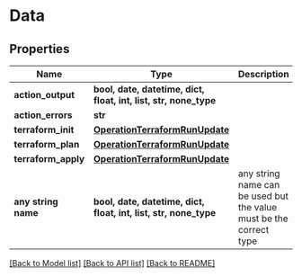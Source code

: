 # Data


## Properties
Name | Type | Description | Notes
------------ | ------------- | ------------- | -------------
**action_output** | **bool, date, datetime, dict, float, int, list, str, none_type** |  | [optional] 
**action_errors** | **str** |  | [optional] 
**terraform_init** | [**OperationTerraformRunUpdate**](OperationTerraformRunUpdate.md) |  | [optional] 
**terraform_plan** | [**OperationTerraformRunUpdate**](OperationTerraformRunUpdate.md) |  | [optional] 
**terraform_apply** | [**OperationTerraformRunUpdate**](OperationTerraformRunUpdate.md) |  | [optional] 
**any string name** | **bool, date, datetime, dict, float, int, list, str, none_type** | any string name can be used but the value must be the correct type | [optional]

[[Back to Model list]](../README.md#documentation-for-models) [[Back to API list]](../README.md#documentation-for-api-endpoints) [[Back to README]](../README.md)


